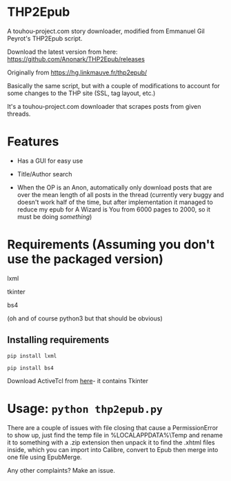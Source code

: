 # THP2Epub
A touhou-project.com story downloader, modified from Emmanuel Gil Peyrot's THP2Epub script.

Download the latest version from here: https://github.com/Anonark/THP2Epub/releases

Originally from https://hg.linkmauve.fr/thp2epub/

Basically the same script, but with a couple of modifications to account for some changes to the THP site (SSL, tag layout, etc.)

It's a touhou-project.com downloader that scrapes posts from given threads.

# Features

* Has a GUI for easy use

* Title/Author search

* When the OP is an Anon, automatically only download posts that are over the mean length of all posts in the thread (currently very buggy and doesn't work half of the time, but after implementation it managed to reduce my epub for A Wizard is You from 6000 pages to 2000, so it must be doing *something*)

# Requirements (Assuming you don't use the packaged version)

lxml

tkinter

bs4

(oh and of course python3 but that should be obvious)

## Installing requirements

`pip install lxml`

`pip install bs4`

Download ActiveTcl from [here](https://www.activestate.com/products/activetcl/)- it contains Tkinter

# Usage: `python thp2epub.py`

There are a couple of issues with file closing that cause a PermissionError to show up, just find the temp file in %LOCALAPPDATA%\Temp and rename it to something with a .zip extension then unpack it to find the .xhtml files inside, which you can import into Calibre, convert to Epub then merge into one file using EpubMerge.

Any other complaints? Make an issue.
